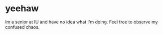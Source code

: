 # yeehaw
Im a senior at IU and have no idea what I'm doing.  Feel free to observe my confused chaos.
